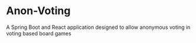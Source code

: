 # Anon-Voting

A Spring Boot and React application designed to allow anonymous voting in voting based board games
